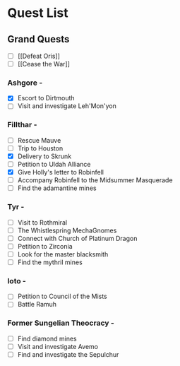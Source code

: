 # Quest List
## Grand Quests
- [ ] [[Defeat Oris]]
- [ ] [[Cease the War]]

### Ashgore - 
- [x] Escort to Dirtmouth
- [ ] Visit and investigate Leh'Mon'yon

### Fillthar - 
- [ ] Rescue Mauve
- [ ] Trip to Houston
- [x] Delivery to Skrunk
- [ ] Petition to Uldah Alliance
- [x] Give Holly's letter to Robinfell
- [ ] Accompany Robinfell to the Midsummer Masquerade
- [ ] Find the adamantine mines

### Tyr - 
- [ ] Visit to Rothmiral 
- [ ] The Whistlespring MechaGnomes
- [ ] Connect with Church of Platinum Dragon
- [ ] Petition to Zirconia
- [ ] Look for the master blacksmith
- [ ] Find the mythril mines

### Ioto - 
- [ ] Petition to Council of the Mists
- [ ] Battle Ramuh

### Former Sungelian Theocracy - 
- [ ] Find diamond mines
- [ ] Visit and investigate Avemo
- [ ] Find and investigate the Sepulchur
